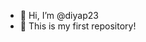 - 👋 Hi, I’m @diyap23
- 👀 This is my first repository! 

<!---
diyap23/diyap23 is a ✨ special ✨ repository because its `README.md` (this file) appears on your GitHub profile.
You can click the Preview link to take a look at your changes.
--->
